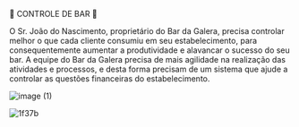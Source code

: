 🍻 CONTROLE DE BAR 🍻

O Sr. João do Nascimento, proprietário do Bar da Galera, precisa controlar melhor o que cada cliente consumiu em seu estabelecimento, para consequentemente aumentar a produtividade e alavancar o sucesso do seu bar. A equipe do Bar da Galera precisa de mais agilidade na realização das atividades e processos, e desta forma precisam de um sistema que ajude a controlar as questões financeiras do estabelecimento.

![image (1)](https://github.com/Aliss0nn/ControleDeBar-2.0/assets/127152046/5bcd1daa-2a74-4a9b-9eb2-2ec647639c3a)


![1f37b](https://github.com/Aliss0nn/ControleDeBar-2.0/assets/127152046/cea4c50f-e98d-4dea-acca-16d3fe4885d8)
